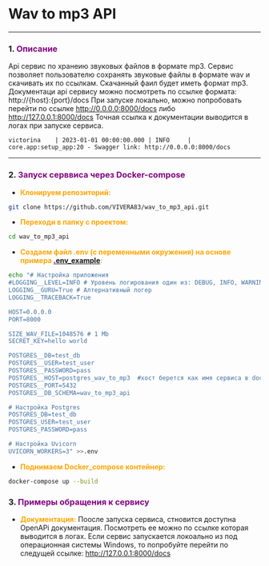 # Wav to mp3 API

___

<span id="0"></span>

### <span id="1">1. </span><span style="color:purple">Описание</span>

Api сервис по хранеию звуковых файлов в формате mp3. Сервис позволяет пользователю сохранять звуковые файлы в формате
wav и скачивать их по ссылкам. Скачанный фаил будет иметь формат mp3. 
Документаци api сервису можно посмотреть по ссылке формата: http://{host}:{port}/docs
При запуске локально, можно попробовать перейти по ссылке http://0.0.0.0:8000/docs либо http://127.0.0.1:8000/docs
Точная ссылка к документации выводится в логах при запуске сервиса.

```
victorina    | 2023-01-01 00:00:00.000 | INFO     | core.app:setup_app:20 - Swagger link: http://0.0.0.0:8000/docs
```

___

### <span id="2">2. </span><span style="color:purple">Запуск серввиса через Docker-compose</span>

* </span><span style="color:orange">__Клонируем репозиторий:__</span>

```bash
git clone https://github.com/VIVERA83/wav_to_mp3_api.git
```

* </span><span style="color:orange">__Переходи в папку с проектом:__</span>

```bash
cd wav_to_mp3_api
```

* </span><span style="color:orange">__Создаем файл .env (с переменными окружения) на основе
  примера [.env_example](.env_example):__</span>

```bash
echo "# Настройка приложения
#LOGGING__LEVEL=INFO # Уровень логирования один из: DEBUG, INFO, WARNING, ERROR, CRITICAL
LOGGING__GURU=True # Алтернативный логер
LOGGING__TRACEBACK=True 

HOST=0.0.0.0
PORT=8000

SIZE_WAV_FILE=1048576 # 1 Mb
SECRET_KEY=hello world

POSTGRES__DB=test_db
POSTGRES__USER=test_user
POSTGRES__PASSWORD=pass
POSTGRES__HOST=postgres_wav_to_mp3  #хост берется как имя сервиса в docker-compose.
POSTGRES__PORT=5432
POSTGRES__DB_SCHEMA=wav_to_mp3_api

# Настройка Postgres
POSTGRES_DB=test_db
POSTGRES_USER=test_user
POSTGRES_PASSWORD=pass

# Настройка Uvicorn
UVICORN_WORKERS=3" >>.env
```

* </span><span style="color:orange">__Поднимаем Docker_compose контейнер:__</span>

```bash
docker-compose up --build
```

### <span id="3">3. </span><span style="color:purple">Примеры обращения к сервису</span>

* </span><span style="color:orange">__Документация:__</span>
  Поосле запуска сервиса, стновится доступна OpenAPi документация. Посмотреть ее можно по ссылке которая выводится в
  логах.
  Если сервис запускается локоально из под операционная системы Windows, то попробуйте перейти по следущей ссылке:
  http://127.0.0.1:8000/docs




